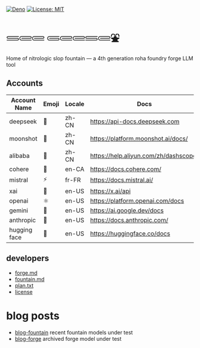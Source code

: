 [![Deno](https://img.shields.io/badge/deno-2.4.2-black?logo=deno)](https://deno.land/)
[![License: MIT](https://img.shields.io/badge/License-MIT-yellow.svg)](https://opensource.org/licenses/MIT) 

# 𓄷𓄲𓄲 𓄵𓄲𓄲𓄷𓄲⛲

Home of nitrologic slop fountain — a 4th generation roha foundry forge LLM tool

## Accounts

| Account Name | Emoji | Locale | Docs                                | API      |
|--------------|-------|--------|-------------------------------------|----------|
| deepseek     | 🐋    | zh-CN  | https://api-docs.deepseek.com       | DeepSeek |
| moonshot     | 🎯    | zh-CN  | https://platform.moonshot.ai/docs/  | OpenAI   |
| alibaba      | 🐉    | zh-CN  | https://help.aliyun.com/zh/dashscope/ | OpenAI   |
| cohere       | 🧩    | en-CA  | https://docs.cohere.com/            | Cohere   |
| mistral      | ⚡️    | fr-FR  | https://docs.mistral.ai/            | OpenAI   |
| xai          | 🚀    | en-US  | https://x.ai/api                    | OpenAI   |
| openai       | ⚛     | en-US  | https://platform.openai.com/docs    | OpenAI   |
| gemini       | 🌟    | en-US  | https://ai.google.dev/docs          | Google   |
| anthropic    | 🤖    | en-US  | https://docs.anthropic.com/         | Anthropic |
| hugging face | 🤗    | en-US  | https://huggingface.co/docs         | OpenAI    |

## developers

* [forge.md](roha/forge.md)
* [fountain.md](roha/fountain.md)
* [plan.txt](plan.txt)
* [license](LICENSE)

# blog posts

* [blog-fountain](slop/blog/blogfountain.md) recent fountain models under test
* [blog-forge](https://github.com/nitrologic/forge/blob/main/blog.md) archived forge model under test
